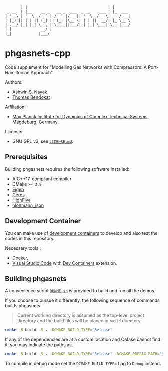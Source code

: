 
            _                                      _        
           | |                                    | |       
     _ __  | |__    __ _   __ _  ___  _ __    ___ | |_  ___ 
    | '_ \ | '_ \  / _` | / _` |/ __|| '_ \  / _ \| __|/ __|
    | |_) || | | || (_| || (_| |\__ \| | | ||  __/| |_ \__ \
    | .__/ |_| |_| \__, | \__,_||___/|_| |_| \___| \__||___/
    | |             __/ |                                   
    |_|            |___/                                    

phgasnets-cpp
=============

Code supplement for "Modelling Gas Networks with Compressors: A Port-Hamiltonian Approach"

Authors:
  - [Ashwin S. Nayak](https://orcid.org/0000-0002-9855-2377)
  - [Thomas Bendokat](https://orcid.org/0000-0002-0671-6291)

Affiliation:
  - [Max Planck Institute for Dynamics of Complex Technical Systems](https://www.mpi-magdeburg.mpg.de/), Magdeburg, Germany.

License:
  - GNU GPL v3, see [`LICENSE.md`](LICENSE.md).

## Prerequisites

Building phgasnets requires the following software installed:

* A C++17-compliant compiler
* CMake `>= 3.9`
* [Eigen](https://gitlab.com/libeigen/eigen)
* [Ceres](http://ceres-solver.org/)
* [HighFive](https://bluebrain.github.io/HighFive/)
* [nlohmann_json](https://github.com/nlohmann/json)


## Development Container

You can make use of [development containers](https://containers.dev/) to develop and also test the codes in this repository.

Necessary tools :

- [Docker](https://docs.docker.com/engine/install/),
- [Visual Studio Code](https://code.visualstudio.com/) with [Dev Containers](https://marketplace.visualstudio.com/items?itemName=ms-vscode-remote.remote-containers) extension.


## Building phgasnets

A convenience script [`RUNME.sh`](RUNME.sh) is provided to build and run all the demos.

If you choose to pursue it differently, the following sequence of commands builds phgasnets.

> Current working directory is assumed as the top-level project directory and the build files will be placed in `build` directory.

```bash
cmake -B build -S . -DCMAKE_BUILD_TYPE="Release"
```

If any of the dependencies are at a custom location and CMake cannot find it, you may indicate the paths as,

```bash
cmake -B build -S . -DCMAKE_BUILD_TYPE="Release" -DCMAKE_PREFIX_PATH="\path\to\custom\library\location"
```

To compile in debug mode set the `DCMAKE_BUILD_TYPE=` flag to `Debug` instead.
